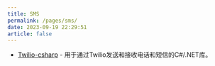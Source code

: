 ```yaml
---
title: SMS
permalink: /pages/sms/
date: 2023-09-19 22:29:51
article: false
---
```


* [Twilio-csharp](https://github.com/twilio/twilio-csharp) - 用于通过Twilio发送和接收电话和短信的C#/.NET库。